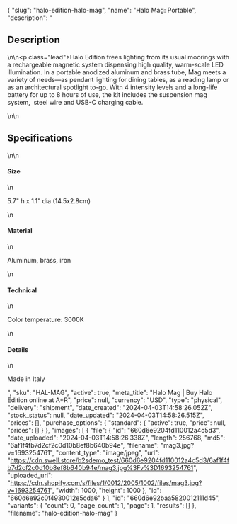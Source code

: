 {
  "slug": "halo-edition-halo-mag",
  "name": "Halo Mag: Portable",
  "description": "<h2>Description</h2>\n<!-- split -->\n<p class=\"lead\">Halo Edition frees lighting from its usual moorings with a rechargeable magnetic system dispensing high quality, warm-scale LED illumination. In a portable anodized aluminum and brass tube, Mag meets a variety of needs—as pendant lighting for dining tables, as a reading lamp or as an architectural spotlight to-go. With 4 intensity levels and a long-life battery for up to 8 hours of use, the kit includes the suspension mag system,  steel wire and USB-C charging cable.</p>\n<!-- split -->\n<h2>Specifications</h2>\n<!-- split -->\n<h4>Size</h4>\n<p>5.7\" h x 1.1\" dia (14.5x2.8cm)</p>\n<h4>Material</h4>\n<p>Aluminum, brass, iron</p>\n<h4>Technical</h4>\n<p>Color temperature: 3000K</p>\n<h4>Details</h4>\n<p>Made in Italy</p>",
  "sku": "HAL-MAG",
  "active": true,
  "meta_title": "Halo Mag | Buy Halo Edition online at A+R",
  "price": null,
  "currency": "USD",
  "type": "physical",
  "delivery": "shipment",
  "date_created": "2024-04-03T14:58:26.052Z",
  "stock_status": null,
  "date_updated": "2024-04-03T14:58:26.515Z",
  "prices": [],
  "purchase_options": {
    "standard": {
      "active": true,
      "price": null,
      "prices": []
    }
  },
  "images": [
    {
      "file": {
        "id": "660d6e9204fd110012a4c5d3",
        "date_uploaded": "2024-04-03T14:58:26.338Z",
        "length": 256768,
        "md5": "6af1f4fb7d2cf2c0d10b8ef8b640b94e",
        "filename": "mag3.jpg?v=1693254761",
        "content_type": "image/jpeg",
        "url": "https://cdn.swell.store/b2sdemo_test/660d6e9204fd110012a4c5d3/6af1f4fb7d2cf2c0d10b8ef8b640b94e/mag3.jpg%3Fv%3D1693254761",
        "uploaded_url": "https://cdn.shopify.com/s/files/1/0012/2005/1002/files/mag3.jpg?v=1693254761",
        "width": 1000,
        "height": 1000
      },
      "id": "660d6e92c0f4930012e5cda6"
    }
  ],
  "id": "660d6e92baa5820012111d45",
  "variants": {
    "count": 0,
    "page_count": 1,
    "page": 1,
    "results": []
  },
  "filename": "halo-edition-halo-mag"
}